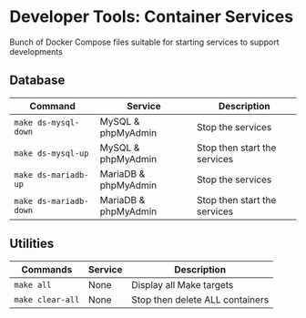 # Developer Tools: Container Services

Bunch of Docker Compose files suitable for starting services to support developments

## Database

| Command                | Service              | Description                  |
|------------------------|----------------------|------------------------------|
| `make ds-mysql-down`   | MySQL & phpMyAdmin   | Stop the services            |
| `make ds-mysql-up`     | MySQL & phpMyAdmin   | Stop then start the services |
| `make ds-mariadb-up`   | MariaDB & phpMyAdmin | Stop the services            |
| `make ds-mariadb-down` | MariaDB & phpMyAdmin | Stop then start the services |

## Utilities

| Commands         | Service | Description                      |
|------------------|---------|----------------------------------|
| `make all`       | None    | Display all Make targets         |
| `make clear-all` | None    | Stop then delete ALL containers  |
